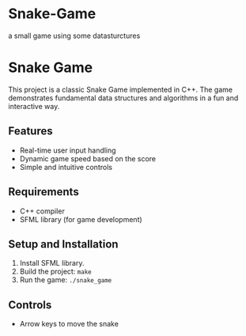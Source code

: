 # Snake-Game
a small game using some datasturctures
# Snake Game

This project is a classic Snake Game implemented in C++. The game demonstrates fundamental data structures and algorithms in a fun and interactive way.

## Features
- Real-time user input handling
- Dynamic game speed based on the score
- Simple and intuitive controls

## Requirements
- C++ compiler
- SFML library (for game development)

## Setup and Installation
1. Install SFML library.
2. Build the project: `make`
3. Run the game: `./snake_game`

## Controls
- Arrow keys to move the snake

